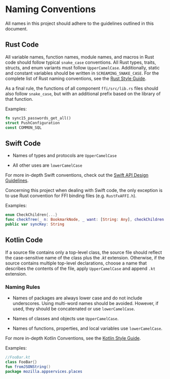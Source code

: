 # Naming Conventions

All names in this project should adhere to the guidelines outlined in this document.

## Rust Code

All variable names, function names, module names, and macros in Rust code should follow typical `snake_case` conventions. All Rust types, traits, structs, and enum variants must follow `UpperCamelCase`. Additionally, static and constant variables should be written in `SCREAMING_SNAKE_CASE`. For the complete list of Rust naming conventions, see the [Rust Style Guide](https://doc.rust-lang.org/1.0.0/style/style/naming/README.html).

As a final rule, the functions of all component `ffi/src/lib.rs` files should also follow `snake_case`, but with an additional prefix based on the library of that function. 

Examples:
```rust
fn sync15_passwords_get_all()
struct PushConfiguration
const COMMON_SQL
```

## Swift Code
- Names of types and protocols are `UpperCamelCase`

- All other uses are `lowerCamelCase`

For more in-depth Swift conventions, check out the [Swift API Design Guidelines](https://swift.org/documentation/api-design-guidelines/).

Concerning this project when dealing with Swift code, the only exception is to use Rust convention for FFI binding files (e.g. `RustFxAFFI.h`).

Examples:
```swift
enum CheckChildren{...}
func checkTree(_ n: BookmarkNode, _ want: [String: Any], checkChildren: CheckChildren = .full)
public var syncKey: String
```

## Kotlin Code

If a source file contains only a top-level class, the source file should reflect the case-sensitive name of the class plus the *.kt* extension. Otherwise, if the source contains multiple top-level declarations, choose a name that describes the contents of the file, apply `UpperCamelCase` and append `.kt` extension.

### Naming Rules

- Names of packages are always lower case and do not include underscores. Using multi-word names should be avoided. However, if used, they should be concatenated or use `lowerCamelCase`.

- Names of classes and objects use `UpperCamelCase`.

- Names of functions, properties, and local variables use `lowerCamelCase`.

For more in-depth Kotlin Conventions, see the [Kotlin Style Guide](https://kotlinlang.org/docs/reference/coding-conventions.html#naming-rules).

Examples:

```kotlin
//FooBar.kt
class FooBar{}
fun fromJSONString()
package mozilla.appservices.places
```

